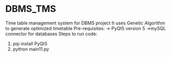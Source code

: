# DBMS_TMS
Time table management system for DBMS project
It uses Genetic Algorithm to generate optimized timetable
Pre-requisites:
-> PyQt5 version 5
->mySQL connector for databases
Steps to run code:
1. pip install PyQt5
2. python main11.py 
